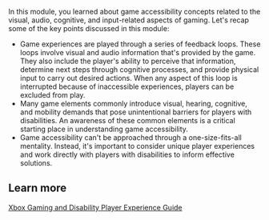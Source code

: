 In this module, you learned about game accessibility concepts related to the visual, audio, cognitive, and input-related aspects of gaming. Let's recap some of the key points discussed in this module:

- Game experiences are played through a series of feedback loops. These loops involve visual and audio information that's provided by the game. They also include the player's ability to perceive that information, determine next steps through cognitive processes, and provide physical input to carry out desired actions. When any aspect of this loop is interrupted because of inaccessible experiences, players can be excluded from play.
- Many game elements commonly introduce visual, hearing, cognitive, and mobility demands that pose unintentional barriers for players with disabilities. An awareness of these common elements is a critical starting place in understanding game accessibility.
- Game accessibility can't be approached through a one-size-fits-all mentality. Instead, it's important to consider unique player experiences and work directly with players with disabilities to inform effective solutions.

## Learn more

[Xbox Gaming and Disability Player Experience Guide](https://aka.ms/GDPlayerExperienceGuide)